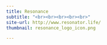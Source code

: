 ```yaml
---
title: Resonance
subtitle: "<br><br><br><br><br>"
site-url: http://www.resonator.life/
thumbnail: resonance_logo_icon.png

---
```

